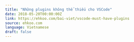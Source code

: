 ```yaml
---
title: "Những plugins không thể thiếu cho VSCode"
date: 2018-05-20T00:00:00Z
link: https://ehkoo.com/bai-viet/vscode-must-have-plugins
source: ehkoo.com
language: Vietnamese
draft: false
---
```

